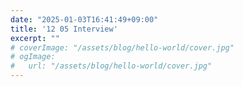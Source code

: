 ```yaml
---
date: "2025-01-03T16:41:49+09:00"
title: '12 05 Interview'
excerpt: ""
# coverImage: "/assets/blog/hello-world/cover.jpg"
# ogImage:
#   url: "/assets/blog/hello-world/cover.jpg"
---
```


<!--
hugo new --kind til til/title_you_want.md
-->
